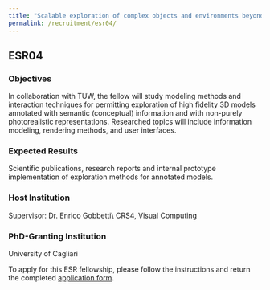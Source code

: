 ```yaml
---
title: "Scalable exploration of complex objects and environments beyond plain visual replication"
permalink: /recruitment/esr04/
---
```

## ESR04

### Objectives

In collaboration with TUW, the fellow will study modeling methods and interaction techniques for permitting exploration of high fidelity 3D models annotated with semantic (conceptual) information and with non-purely photorealistic representations. Researched topics will include information modeling, rendering methods, and user interfaces.

### Expected Results

Scientific publications, research reports and internal prototype implementation of exploration methods for annotated models. 

### Host Institution

Supervisor: Dr. Enrico Gobbetti\\
CRS4, Visual Computing

### PhD-Granting Institution

University of Cagliari

To apply for this ESR fellowship, please follow the instructions and return the completed [application form](/recruitment/apply/).
